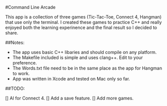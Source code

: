 #Command Line Arcade

This app is a collection of three games (Tic-Tac-Toe, Connect 4, Hangman) that
use only the terminal. I created these games to practice C++ and really enjoyed
both the learning experinence and the final result so I decided to share.

##Notes:

* The app uses basic C++ libaries and should compile on any platform.
* The Makefile included is simple and uses clang++. Edit to your preference.
* The Words.txt file need to be in the same place as the app for Hangman to work.
* App was written in Xcode and tested on Mac only so far.

##TODO:

[] AI for Connect 4.
[] Add a save feature.
[] Add more games.


